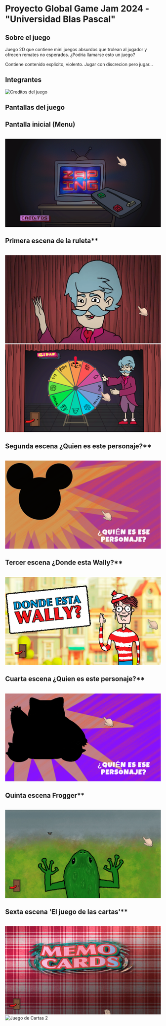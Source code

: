 # Proyecto Global Game Jam 2024 - "Universidad Blas Pascal"

## Sobre el juego

Juego 2D que contiene mini juegos absurdos que trolean al jugador y ofrecen remates no esperados. ¿Podria llamarse esto un juego?

Contiene contenido explicito, violento. Jugar con discrecion pero jugar...

## Integrantes

<img src="./Assets/Resources/Images/StartMenu/CreditosFinal.png" alt="Creditos del juego" />

## Pantallas del juego

## Pantalla inicial (Menu)

<br />

<img src="./Capturas juego/1.png" alt="Primer pantalla" />

<br />

## Primera escena de la ruleta**

<br />

<img src="./Capturas juego/6.png" alt="Escena ruleta" />

<br />

<img src="./Capturas juego/ruleta2.png" alt="Escena ruleta 2" />

<br />

## Segunda escena ¿Quien es este personaje?**

<br />

<img src="./Capturas juego/2.png" alt="Acertijo escena 1" />

<br />

## Tercer escena ¿Donde esta Wally?**

<br />

<img src="./Capturas juego/3.png" alt="Wally" />

<br />

## Cuarta escena ¿Quien es este personaje?**

<br />

<img src="./Capturas juego/adivinanza.png" alt="Adivinanza 2" />

<br />

## Quinta escena Frogger**

<br />

<img src="./Capturas juego/4.png" alt="Frogger" />

<br />

## Sexta escena 'El juego de las cartas'**

<br />

<img src="./Capturas juego/cartas1.png" alt="Juego de Cartas 1" />

<br />

<img src="./Capturas juego/cartas2.png" alt="Juego de Cartas 2" />

<br />





